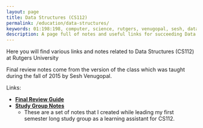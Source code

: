 ```yaml
---
layout: page
title: Data Structures (CS112)
permalink: /education/data-structures/
keywords: 01:198:198, computer, science, rutgers, venugopal, sesh, data structures, data, structures, algorithms
description: A page full of notes and useful links for succeeding Data Structures (CS112) at Rutgers University. 
---
```

  
Here you will find various links and notes related to Data Structures (CS112) at Rutgers University

Final review notes come from the version of the class which was taught during the fall of 2015 by Sesh Venugopal.

Links:

- [**Final Review Guide**](final-review/)
- [**Study Group Notes**](study-group/)
  - These are a set of notes that I created while leading my first semester long study group as a learning assistant for CS112.